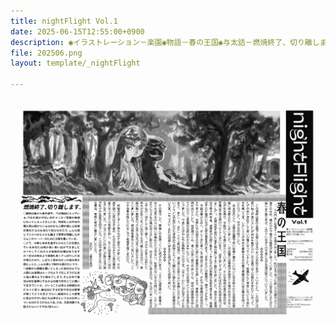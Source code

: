 ```yaml
---
title: nightFlight Vol.1
date: 2025-06-15T12:55:00+0900
description: ◉イラストレーション－楽園◉物語－春の王国◉与太話－燃焼終了、切り離します。
file: 202506.png
layout: template/_nightFlight

---
```


![](202506.png)